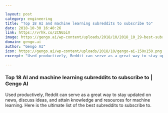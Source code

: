 ```yaml
---

layout: post
category: engineering
title: "Top 18 AI and machine learning subreddits to subscribe to"
date: 2018-10-30 16:40:26
link: https://vrhk.co/2CNG5iV
image: https://gengo.ai/wp-content/uploads/2018/10/2018_10_29-best-subreddits_hero.jpg
domain: gengo.ai
author: "Gengo AI"
icon: https://gengo.ai/wp-content/uploads/2018/10/gengo-ai-150x150.png
excerpt: "Used productively, Reddit can serve as a great way to stay updated on news, discuss ideas, and attain knowledge and resources for machine learning. Here is the ultimate list of the best subreddits to subscribe to."

---
```


### Top 18 AI and machine learning subreddits to subscribe to | Gengo AI

Used productively, Reddit can serve as a great way to stay updated on news, discuss ideas, and attain knowledge and resources for machine learning. Here is the ultimate list of the best subreddits to subscribe to.